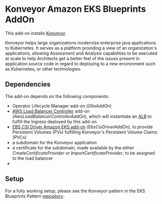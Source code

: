 # Konveyor Amazon EKS Blueprints AddOn

This add-on installs [Konveyor](https://konveyor.github.io/).

Konveyor helps large organizations modernize enterprise java applications to Kubernetes. It serves as a platform providing a view of an organization's applications, allowing Assessment and Analysis capabilities to be executed at scale to help Architects get a better feel of the issues present in application source code in regard to deploying to a new environment such as Kubernetes, or other technologies.

## Dependencies

The add-on depends on the following components:
- Operator Lifecycle Manager add-on (_OlmAddOn_)
- [AWS Load Balancer Controller](https://kubernetes-sigs.github.io/aws-load-balancer-controller/) add-on (_AwsLoadBalancerControllerAddOn_), which will instantiate an [ALB](https://docs.aws.amazon.com/elasticloadbalancing/latest/application/introduction.html) to fulfill the Ingress deployed by this add-on
- [EBS CSI Driver Amazon EKS add-on](https://aws-quickstart.github.io/cdk-eks-blueprints/addons/ebs-csi-driver/) (_EbsCsiDriverAddOn_), to provide Persistent Volumes (PVs) fulfilling Konveyor's Persistent Volume Claims (PVCs)
- a subdomain for the Konveyor application
- a certificate for the subdomain, made available by the either _CreateCertificateProvider_ or _ImportCertificateProvider_, to be assigned to the load balancer
- 

## Setup

For a fully working setup, please see the Konveyor pattern in the EKS Blueprints Pattern [repository](https://github.com/aws-samples/cdk-eks-blueprints-patterns).